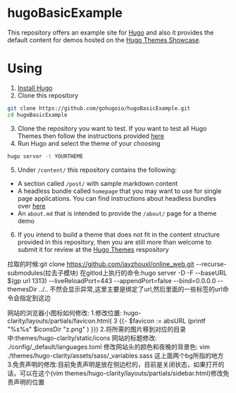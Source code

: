 # hugoBasicExample

This repository offers an example site for [Hugo](https://gohugo.io/) and also it provides the default content for demos hosted on the [Hugo Themes Showcase](https://themes.gohugo.io/).

# Using

1. [Install Hugo](https://gohugo.io/overview/installing/)
2. Clone this repository
```bash
git clone https://github.com/gohugoio/hugoBasicExample.git
cd hugoBasicExample
```
3. Clone the repository you want to test. If you want to test all Hugo Themes then follow the instructions provided [here](https://github.com/gohugoio/hugoThemes#installing-all-themes)
4. Run Hugo and select the theme of your choosing
```bash
hugo server -t YOURTHEME
```
5. Under `/content/` this repository contains the following:
- A section called `/post/` with sample markdown content
- A headless bundle called `homepage` that you may want to use for single page applications. You can find instructions about headless bundles over [here](https://gohugo.io/content-management/page-bundles/#headless-bundle)
- An `about.md` that is intended to provide the `/about/` page for a theme demo
6. If you intend to build a theme that does not fit in the content structure provided in this repository, then you are still more than welcome to submit it for review at the [Hugo Themes](https://github.com/gohugoio/hugoThemes/issues) respository

拉取的时候:git clone https://github.com/jayzhouxl/online_web.git --recurse-submodules(拉去子模块)
在gitlod上执行的命令:hugo server -D -F --baseURL $(gp url 1313) --liveReloadPort=443 --appendPort=false --bind=0.0.0.0 --themesDir ../..
不然会显示异常,这里主要是绑定了url,然后里面的一些标签的url命令会指定到这边

网站的浏览器小图标如何修改:
1.修改位置: hugo-clarity/layouts/partials/favicon.html(  3 {{- $favicon := absURL (printf "%s%s" $iconsDir "z.png" ) }})
2.将所需的图片移到对应的目录中:themes/hugo-clarity/static/icons
网站的标题修改:
./config/_default/languages.toml
修改网站头的颜色和夜晚的背景色:
vim ./themes/hugo-clarity/assets/sass/_variables.sass 这上面两个bg所指的地方
3.免责声明的修改:目前免责声明是放在侧边栏的，目前是关闭状态，如果打开的话，可以在这个(vim themes/hugo-clarity/layouts/partials/sidebar.html)修改免责声明的位置
